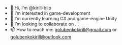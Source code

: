 - 👋 Hi, I’m @kirill-blip
- 👀 I’m interested in game-development
- 🌱 I’m currently learning C# and game-engine Unity
- 💞️ I’m looking to collaborate on ...
- 📫 How to reach me: golubenkokirill@gmail.com or golubenkokirill@outlook.com

<!---
kirill-blip/kirill-blip is a ✨ special ✨ repository because its `README.md` (this file) appears on your GitHub profile.
You can click the Preview link to take a look at your changes.
--->
